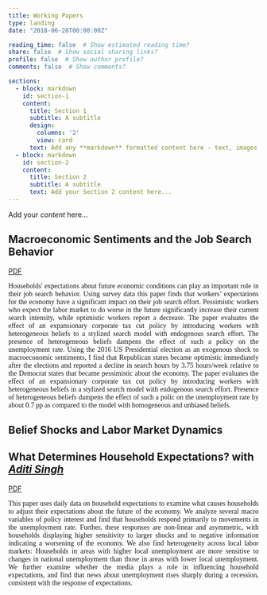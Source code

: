 ```yaml
---
title: Working Papers
type: landing
date: "2018-06-28T00:00:00Z"

reading_time: false  # Show estimated reading time?
share: false  # Show social sharing links?
profile: false  # Show author profile?
comments: false  # Show comments?

sections:
  - block: markdown
    id: section-1
    content:
      title: Section 1
      subtitle: A subtitle
      design:
        columns: '2'
        view: card 
      text: Add any **markdown** formatted content here - text, images, videos, galleries - and even HTML code!
  - block: markdown
    id: section-2
    content:
      title: Section 2
      subtitle: A subtitle
      text: Add your Section 2 content here...
---
```



Add your *content* here...

## Macroeconomic Sentiments and the Job Search Behavior

[PDF](content/publication/macroeconomic-sentiments-job-search/macroeconomic-sentiments-job-search.pdf)

<p style="font-family:rose;text-align: justify;">Households' expectations about future economic conditions can play an important role in their job search behavior. Using survey data this paper finds that workers’ expectations for the economy have a significant impact on their job search effort. Pessimistic workers who expect the labor market to do worse in the future significantly increase their current search intensity, while optimistic workers report a decrease. The paper evaluates the effect of an expansionary corporate tax cut policy by introducing workers with heterogeneous beliefs to a stylized search model with endogenous search effort. The presence of heterogeneous beliefs dampens the effect of such a policy on the unemployment rate. Using the 2016 US Presidential election as an exogenous shock to macroeconomic sentiments, I find that Republican states became optimistic immediately after the elections and reported a decline in search hours by 3.75 hours/week relative to the Democrat states that became pessimistic about the economy. The paper evaluates the effect of an expansionary corporate tax cut policy by introducing workers with heterogeneous beliefs in a stylized search model with endogenous search effort. Presence of heterogeneous beliefs dampens the effect of such a polic on the unemployment rate by about 0.7 pp as compared to the model with homogeneous and unbiased beliefs. </p>



## Belief Shocks and Labor Market Dynamics




## What Determines Household Expectations? with <a href="https://www.aditi-singh.com/home"><i>Aditi Singh</i></a>
[PDF]( https://papers.ssrn.com/sol3/papers.cfm?abstract_id=4189773)


  <p style="font-family:rose;text-align: justify;">This paper uses daily data on
  household expectations to examine what causes households to adjust their
  expectations about the future of the economy. We analyze several macro
  variables of policy interest and find that households respond primarily to
  movements in the unemployment rate. Further, these responses are non-linear
  and asymmetric, with households displaying higher sensitivity to larger shocks
  and to negative information indicating a worsening of the economy. We also
  find heterogeneity across local labor markets: Households in areas with higher
  local unemployment are more sensitive to changes in national unemployment than
  those in areas with lower local unemployment. We further examine whether the
  media plays a role in influencing household expectations, and find that news
  about unemployment rises sharply during a recession, consistent with the
  response of expectations.</p>
  



